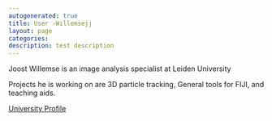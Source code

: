 ```yaml
---
autogenerated: true
title: User ›Willemsejj
layout: page
categories: 
description: test description
---
```


Joost Willemse is an image analysis specialist at Leiden University

Projects he is working on are 3D particle tracking, General tools for FIJI, and teaching aids.

[University Profile](https://www.universiteitleiden.nl/en/staffmembers/joost-willemse#tab-1)
